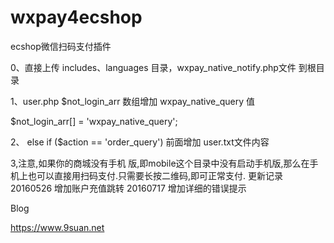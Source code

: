 # wxpay4ecshop
ecshop微信扫码支付插件


0、直接上传 includes、languages 目录，wxpay_native_notify.php文件 到根目录

1、user.php $not_login_arr 数组增加 wxpay_native_query 值

$not_login_arr[] = 'wxpay_native_query';

2、 else if ($action == 'order_query') 前面增加 user.txt文件内容

3,注意,如果你的商城没有手机 版,即mobile这个目录中没有启动手机版,那么在手机上也可以直接用扫码支付.只需要长按二维码,即可正常支付. 更新记录 20160526 增加账户充值跳转 20160717 增加详细的错误提示

Blog

https://www.9suan.net
